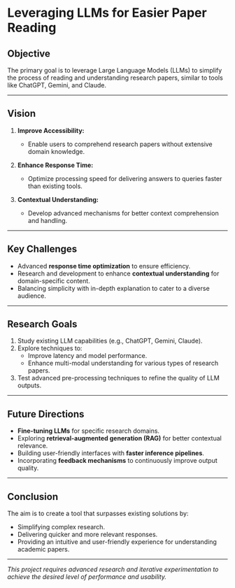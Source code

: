# Leveraging LLMs for Easier Paper Reading

## **Objective**
The primary goal is to leverage Large Language Models (LLMs) to simplify the process of reading and understanding research papers, similar to tools like ChatGPT, Gemini, and Claude.

---

## **Vision**
1. **Improve Accessibility:**
   - Enable users to comprehend research papers without extensive domain knowledge.
   
2. **Enhance Response Time:**
   - Optimize processing speed for delivering answers to queries faster than existing tools.
   
3. **Contextual Understanding:**
   - Develop advanced mechanisms for better context comprehension and handling.

---

## **Key Challenges**
- Advanced **response time optimization** to ensure efficiency.
- Research and development to enhance **contextual understanding** for domain-specific content.
- Balancing simplicity with in-depth explanation to cater to a diverse audience.

---

## **Research Goals**
1. Study existing LLM capabilities (e.g., ChatGPT, Gemini, Claude).
2. Explore techniques to:
   - Improve latency and model performance.
   - Enhance multi-modal understanding for various types of research papers.
3. Test advanced pre-processing techniques to refine the quality of LLM outputs.

---

## **Future Directions**
- **Fine-tuning LLMs** for specific research domains.
- Exploring **retrieval-augmented generation (RAG)** for better contextual relevance.
- Building user-friendly interfaces with **faster inference pipelines**.
- Incorporating **feedback mechanisms** to continuously improve output quality.

---

## **Conclusion**
The aim is to create a tool that surpasses existing solutions by:
- Simplifying complex research.
- Delivering quicker and more relevant responses.
- Providing an intuitive and user-friendly experience for understanding academic papers.

---

*This project requires advanced research and iterative experimentation to achieve the desired level of performance and usability.*
